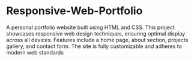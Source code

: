 # Responsive-Web-Portfolio
A personal portfolio website built using HTML and CSS. This project showcases responsive web design techniques, ensuring optimal display across all devices. Features include a home page, about section, projects gallery, and contact form. The site is fully customizable and adheres to modern web standards
